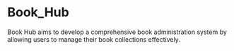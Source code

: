 # Book_Hub

Book Hub aims to develop a comprehensive book administration system by allowing users to manage their book collections effectively.
